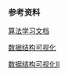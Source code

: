 ### 参考资料

[算法学习文档](https://www.programiz.com/dsa)

[数据结构可视化](https://visualgo.net/en)

[数据结构可视化II](https://www.cs.usfca.edu/~galles/visualization/Algorithms.html)